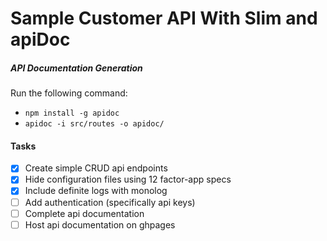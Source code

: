Sample Customer API With Slim and apiDoc
========================================

##### API Documentation Generation
Run the following command:    
- `npm install -g apidoc`
- `apidoc -i src/routes -o apidoc/`

#### Tasks
- [x] Create simple CRUD api endpoints
- [x] Hide configuration files using 12 factor-app specs
- [x] Include definite logs with monolog
- [ ] Add authentication (specifically api keys)
- [ ] Complete api documentation
- [ ] Host api documentation on ghpages